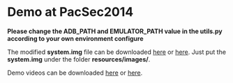Demo at PacSec2014
================

**Please change the ADB_PATH and EMULATOR_PATH value in the utils.py according to your own environment configure**

The modified **system.img** file can be downloaded [here](https://www.dropbox.com/s/zgi1uc1itsx63ua/system.img?dl=0) or [here](http://pan.baidu.com/s/1o6p256M). Just put the **system.img** under the folder **resources/images/**.

Demo videos can be downloaded [here](https://www.dropbox.com/sh/rsgf7545j9as1tn/AAA8s3cHLtcvWdGINs6pXOWza?dl=0) or [here](http://pan.baidu.com/s/1pJ2rH83).
